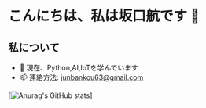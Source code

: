 # こんにちは、私は坂口航です 👋

## 私について
- 🌱 現在、Python,AI,IoTを学んでいます
- 📫 連絡方法: junbankou63@gmail.com

[![Anurag's GitHub stats](https://github-readme-stats.vercel.app/api?username=kouexo)]
